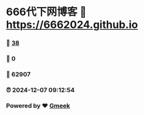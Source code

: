 # 666代下网博客 :link: https://6662024.github.io 
### :page_facing_up: [38](https://6662024.github.io/tag.html) 
### :speech_balloon: 0 
### :hibiscus: 62907 
### :alarm_clock: 2024-12-07 09:12:54 
### Powered by :heart: [Gmeek](https://github.com/Meekdai/Gmeek)
